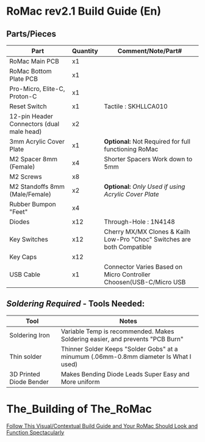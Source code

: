 # RoMac rev2.1 Build Guide (En)


## Parts/Pieces


| Part | Quantity | Comment/Note/Part# |
| ---- | ---- | --- |
| RoMac Main PCB | x1 | |
| RoMac Bottom Plate PCB | x1 | |
| Pro-Micro, Elite-C, Proton-C | x1 | |
| Reset Switch | x1 | Tactile : SKHLLCA010|
| 12-pin Header Connectors (dual male head) | x2 | |
| 3mm Acrylic Cover Plate | x1 | **Optional:** Not Required for full functioning RoMac|
| M2 Spacer 8mm (Female) | x4 | Shorter Spacers Work down to 5mm |
| M2 Screws | x8 | |
| M2 Standoffs 8mm (Male/Female) | x2 | **Optional:** *Only Used if using Acrylic Cover Plate* |
| Rubber Bumpon "Feet" | x4 |  |
| Diodes | x12 | Through-Hole : 1N4148 |
| Key Switches | x12 | Cherry MX/MX Clones & Kailh Low-Pro "Choc" Switches are both Compatible |
| Key Caps | x12 | |
| USB Cable | x1 | Connector Varies Based on Micro Controller Choosen(USB-C/Micro USB|


## *Soldering Required* - Tools Needed:

| Tool | Notes |
| ---- | ---- |
| Soldering Iron | Variable Temp is recommended.  Makes Soldering easier, and prevents "PCB Burn" |
| Thin solder | Thinner Solder Keeps "Solder Gobs" at a minumum (.06mm-0.8mm diameter Is What I used) |
| 3D Printed Diode Bender | Makes Bending Diode Leads Super Easy and More uniform |


# The_Building of The_RoMac

[Follow This Visual/Contextual Build Guide and Your RoMac Should Look and Function Spectacularly](https://imgur.com/a/l24vgvC)
